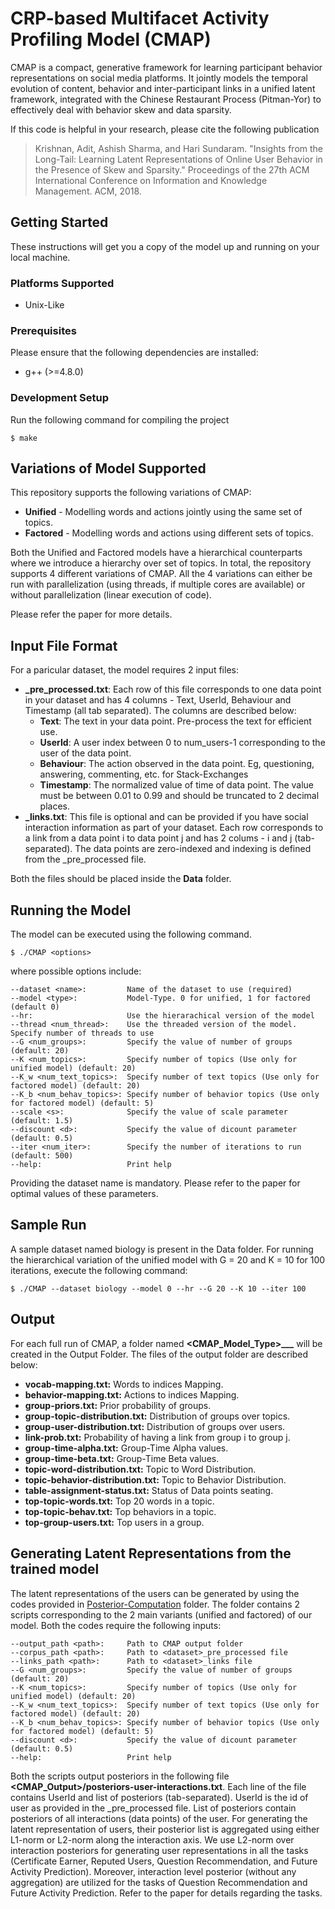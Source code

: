 # CRP-based Multifacet Activity Profiling Model (CMAP)

CMAP is a compact, generative framework for learning participant behavior representations on social media platforms. It jointly models the temporal evolution of content, behavior and inter-participant links in a unified latent framework, integrated with the Chinese Restaurant Process (Pitman-Yor) to effectively deal with behavior skew and data sparsity. 

If this code is helpful in your research, please cite the following publication

> Krishnan, Adit, Ashish Sharma, and Hari Sundaram. "Insights from the Long-Tail: Learning Latent Representations of Online User Behavior in the Presence of Skew and Sparsity." Proceedings of the 27th ACM International Conference on Information and Knowledge Management. ACM, 2018.
## Getting Started

These instructions will get you a copy of the model up and running on your local machine.

### Platforms Supported

- Unix-Like

### Prerequisites

Please ensure that the following dependencies are installed: 
- g++ (>=4.8.0)


### Development Setup

Run the following command for compiling the project

```
$ make
```

## Variations of Model Supported

This repository supports the following variations of CMAP:

- **Unified** - Modelling words and actions jointly using the same set of topics.
- **Factored** - Modelling words and actions using different sets of topics.

Both the Unified and Factored models have a hierarchical counterparts where we introduce a hierarchy over set of topics. In total, the repository supports 4 different variations of CMAP. All the 4 variations can either be run with parallelization (using threads, if multiple cores are available) or without parallelization (linear execution of code). 

Please refer the paper for more details. 

## Input File Format

For a paricular dataset, the model requires 2 input files:

- **<dataset>_pre_processed.txt**: Each row of this file corresponds to one data point in your dataset and has 4 columns - Text, UserId, Behaviour and Timestamp (all tab separated).  The columns are described below:
    - **Text**: The text in your data point. Pre-process the text for efficient use.
    - **UserId**: A user index between 0 to num_users-1 corresponding to the user of the data point.
    - **Behaviour**: The action observed in the data point. Eg, questioning, answering, commenting, etc. for Stack-Exchanges
    - **Timestamp**: The normalized value of time of data point. The value must be between 0.01 to 0.99 and should be truncated to 2 decimal places. 
- **<dataset>_links.txt**: This file is optional and can be provided if you have social interaction information as part of your dataset. Each row corresponds to a link from a data point i to data point j and has 2 colums - i and j (tab-separated). The data points are zero-indexed and indexing is defined from the <dataset>_pre_processed file.

Both the files should be placed inside the **Data** folder.

## Running the Model

The model can be executed using the following command.

```
$ ./CMAP <options>
```

where possible options include:

```
--dataset <name>:         Name of the dataset to use (required)
--model <type>:           Model-Type. 0 for unified, 1 for factored (default 0)
--hr:                     Use the hierarachical version of the model
--thread <num_thread>:    Use the threaded version of the model. Specify number of threads to use
--G <num_groups>:         Specify the value of number of groups (default: 20)
--K <num_topics>:         Specify number of topics (Use only for unified model) (default: 20)
--K_w <num_text_topics>:  Specify number of text topics (Use only for factored model) (default: 20)
--K_b <num_behav_topics>: Specify number of behavior topics (Use only for factored model) (default: 5)
--scale <s>:              Specify the value of scale parameter (default: 1.5)
--discount <d>:           Specify the value of dicount parameter (default: 0.5)
--iter <num_iter>:        Specify the number of iterations to run (default: 500)
--help:                   Print help
```

Providing the dataset name is mandatory. Please refer to the paper for optimal values of these parameters.

## Sample Run
A sample dataset named biology is present in the Data folder. For running the hierarchical variation of the unified model with G = 20 and K = 10 for 100 iterations, execute the following command:
```
$ ./CMAP --dataset biology --model 0 --hr --G 20 --K 10 --iter 100
```

## Output
For each full run of CMAP, a folder named **<CMAP_Model_Type>\_<K>\_<G>\_<dataset>** will be created in the Output Folder. The files of the output folder are described below:

- **vocab-mapping.txt:** Words to indices Mapping.
- **behavior-mapping.txt:** Actions to indices Mapping. 
- **group-priors.txt:** Prior probability of groups.
- **group-topic-distribution.txt:** Distribution of groups over topics.
- **group-user-distribution.txt:** Distribution of groups over users.
- **link-prob.txt:** Probability of having a link from group i to group j.
- **group-time-alpha.txt:** Group-Time Alpha values.
- **group-time-beta.txt:** Group-Time Beta values.
- **topic-word-distribution.txt:** Topic to Word Distribution.
- **topic-behavior-distribution.txt:** Topic to Behavior Distribution.
- **table-assignment-status.txt:** Status of Data points seating.
- **top-topic-words.txt:** Top 20 words in a topic.
- **top-topic-behav.txt:** Top behaviors in a topic.
- **top-group-users.txt:** Top users in a group.

## Generating Latent Representations from the trained model
The latent representations of the users can be generated by using the codes provided in [Posterior-Computation](Posterior-Computation) folder. The folder contains 2 scripts corresponding to the 2 main variants (unified and factored) of our model. Both the codes require the following inputs:

```
--output_path <path>:     Path to CMAP output folder
--corpus_path <path>:     Path to <dataset>_pre_processed file
--links_path <path>:      Path to <dataset>_links file
--G <num_groups>:         Specify the value of number of groups (default: 20)
--K <num_topics>:         Specify number of topics (Use only for unified model) (default: 20)
--K_w <num_text_topics>:  Specify number of text topics (Use only for factored model) (default: 20)
--K_b <num_behav_topics>: Specify number of behavior topics (Use only for factored model) (default: 5)
--discount <d>:           Specify the value of dicount parameter (default: 0.5)
--help:                   Print help
```

Both the scripts output posteriors in the following file **<CMAP_Output>/posteriors-user-interactions.txt**. Each line of the file contains UserId and list of posteriors (tab-separated). UserId is the id of user as provided in the <dataset>_pre_processed file. List of posteriors contain posteriors of all interactions (data points) of the user. For generating the latent representation of users, their posterior list is aggregated using either L1-norm or L2-norm along the interaction axis. We use L2-norm over interaction posteriors for generating user representations in all the tasks (Certificate Earner, Reputed Users, Question Recommendation, and Future Activity Prediction). Moreover, interaction level posterior (without any aggregation) are utilized for the tasks of Question Recommendation and Future Activity Prediction. Refer to the paper for details regarding the tasks.
